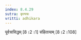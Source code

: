 ```yaml
---
index: 8.4.29
sutra: कृत्यचः
vritti: adhikara
---
```


 पूर्वत्रासिद्धम् [8।2।1]  संहितायाम् [8।2।108] 